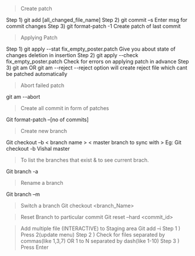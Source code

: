 
> Create patch

Step 1) git add [all_changed_file_name]
Step 2) git commit –s
Enter msg for commit changes
Step 3) git format-patch -1
Create patch of last commit

> Applying Patch

Step 1) git apply --stat fix_empty_poster.patch
Give you about state of changes deletion in insertion
Step 2) git apply --check fix_empty_poster.patch
Check for errors on applying patch in advance
Step 3) git am <patch name> OR git am <patch name> --reject
--reject option will create reject file which cant be patched automatically

> Abort failed patch

git am --abort

>Create all commit in form of patches

Git format-patch –[no of commits]

> Create new branch

Git checkout –b < branch name > < master branch to sync with >
Eg:
Git checkout -b Vishal master

> To list the branches that exist & to see current brach.

Git branch -a

> Rename a branch

Git branch –m <oldname> <newname>

> Switch a branch
Git checkout <branch_Name>

> Reset Branch to particular commit
Git reset –hard <commit_id>

> Add multiple file (INTERACTIVE) to Staging area
Git add  –i
Step 1 ) Press 2(update menu)
Step 2 ) Check for files separated by commas(like 1,3,7) OR 1 to N separated by dash(like 1-10)
Step 3 ) Press Enter  
